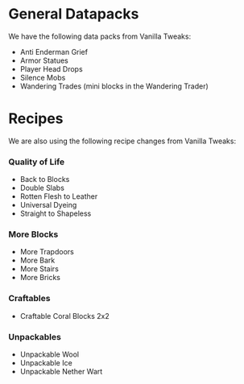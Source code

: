 # General Datapacks 

We have the following data packs from Vanilla Tweaks:

* Anti Enderman Grief
* Armor Statues
* Player Head Drops
* Silence Mobs
* Wandering Trades (mini blocks in the Wandering Trader)

# Recipes

We are also using the following recipe changes from Vanilla Tweaks:

### Quality of Life
* Back to Blocks
* Double Slabs
* Rotten Flesh to Leather
* Universal Dyeing
* Straight to Shapeless

### More Blocks
* More Trapdoors
* More Bark
* More Stairs
* More Bricks

### Craftables
* Craftable Coral Blocks 2x2

### Unpackables
* Unpackable Wool
* Unpackable Ice
* Unpackable Nether Wart
